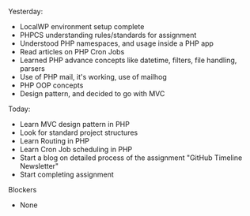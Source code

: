 Yesterday:
- LocalWP environment setup complete
- PHPCS understanding rules/standards for assignment
- Understood PHP namespaces, and usage inside a PHP app
- Read articles on PHP Cron Jobs
- Learned PHP advance concepts like datetime, filters, file handling, parsers
- Use of PHP mail, it's working, use of mailhog
- PHP OOP concepts
- Design pattern, and decided to go with MVC

Today:
- Learn MVC design pattern in PHP
- Look for standard project structures
- Learn Routing in PHP
- Learn Cron Job scheduling in PHP
- Start a blog on detailed process of the assignment "GitHub Timeline Newsletter"
- Start completing assignment

Blockers
- None
